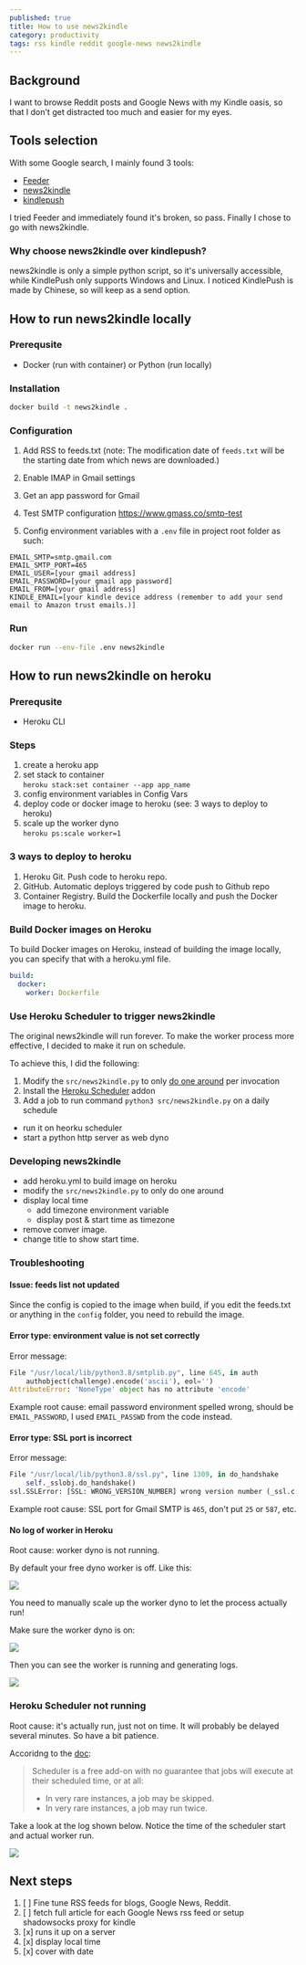 ```yaml
---
published: true
title: How to use news2kindle
category: productivity
tags: rss kindle reddit google-news news2kindle
---
```


## Background

I want to browse Reddit posts and Google News with my Kindle oasis, so that I don't get distracted too much and easier for my eyes.

## Tools selection

With some Google search, I mainly found 3 tools:

- [Feeder](https://www.feeder.mobi/)
- [news2kindle](https://github.com/anteprandium/news2kindle)
- [kindlepush](https://github.com/zhengchun/kindlepush)

I tried Feeder and immediately found it's broken, so pass. Finally I chose to go with news2kindle.

### Why choose news2kindle over kindlepush?

news2kindle is only a simple python script, so it's universally accessible, while KindlePush only supports Windows and Linux. I noticed KindlePush is made by Chinese, so will keep as a send option.

## How to run news2kindle locally

### Prerequsite

- Docker (run with container) or Python (run locally)

### Installation

```sh
docker build -t news2kindle .
```

### Configuration

1. Add RSS to feeds.txt (note: The modification date of `feeds.txt` will be the starting date from which news are downloaded.)

2. Enable IMAP in Gmail settings

3. Get an app password for Gmail

4. Test SMTP configuration https://www.gmass.co/smtp-test

5. Config environment variables with a `.env` file in project root folder as such:

```
EMAIL_SMTP=smtp.gmail.com
EMAIL_SMTP_PORT=465
EMAIL_USER=[your gmail address]
EMAIL_PASSWORD=[your gmail app password]
EMAIL_FROM=[your gmail address]
KINDLE_EMAIL=[your kindle device address (remember to add your send email to Amazon trust emails.)]
```

### Run

```sh
docker run --env-file .env news2kindle
```

## How to run news2kindle on heroku

### Prerequsite

- Heroku CLI

### Steps

1. create a heroku app
1. set stack to container  
   `heroku stack:set container --app app_name`
1. config environment variables in Config Vars
1. deploy code or docker image to heroku (see: 3 ways to deploy to heroku)
1. scale up the worker dyno  
   `heroku ps:scale worker=1`

### 3 ways to deploy to heroku

1. Heroku Git. Push code to heroku repo.
1. GitHub. Automatic deploys triggered by code push to Github repo
1. Container Registry. Build the Dockerfile locally and push the Docker image to heroku.

### Build Docker images on Heroku

To build Docker images on Heroku, instead of building the image locally, you can specify that with a heroku.yml file.

```yml
build:
  docker:
    worker: Dockerfile
```

### Use Heroku Scheduler to trigger news2kindle

The original news2kindle will run forever. To make the worker process more effective, I decided to make it run on schedule.

To achieve this, I did the following:

1. Modify the `src/news2kindle.py` to only [do one around](https://github.com/goooooouwa/news2kindle/commit/e7b009ad48a688769ed5676a02a547c5b079f3bb) per invocation
1. Install the [Heroku Scheduler](https://devcenter.heroku.com/articles/scheduler) addon
1. Add a job to run command `python3 src/news2kindle.py` on a daily schedule

- run it on heorku scheduler
- start a python http server as web dyno

### Developing news2kindle

- add heroku.yml to build image on heroku
- modify the `src/news2kindle.py` to only do one around
- display local time
  - add timezone environment variable
  - display post & start time as timezone
- remove conver image.
- change title to show start time.

### Troubleshooting

#### Issue: feeds list not updated

Since the config is copied to the image when build, if you edit the feeds.txt or anything in the `config` folder, you need to rebuild the image.

#### Error type: environment value is not set correctly

Error message:

```python
File "/usr/local/lib/python3.8/smtplib.py", line 645, in auth
    authobject(challenge).encode('ascii'), eol='')
AttributeError: 'NoneType' object has no attribute 'encode'
```

Example root cause: email password environment spelled wrong, should be `EMAIL_PASSWORD`, I used `EMAIL_PASSWD` from the code instead.

#### Error type: SSL port is incorrect

Error message:

```python
File "/usr/local/lib/python3.8/ssl.py", line 1309, in do_handshake
    self._sslobj.do_handshake()
ssl.SSLError: [SSL: WRONG_VERSION_NUMBER] wrong version number (_ssl.c:1125)
```

Example root cause: SSL port for Gmail SMTP is `465`, don't put `25` or `587`, etc.

#### No log of worker in Heroku

Root cause: worker dyno is not running.

By default your free dyno worker is off. Like this:

![](https://goooooouwa.eu.org:8143/static/images/cfG11FS.png)

You need to manually scale up the worker dyno to let the process actually run!

Make sure the worker dyno is on:

![](https://goooooouwa.eu.org:8143/static/images/vr1HpVc.png)

Then you can see the worker is running and generating logs.

![](https://goooooouwa.eu.org:8143/static/images/eFlT8s5.png)

### Heroku Scheduler not running

Root cause: it's actually run, just not on time. It will probably be delayed several minutes. So have a bit patience.

Accoridng to the [doc](https://devcenter.heroku.com/articles/scheduler#known-issues-and-alternatives):

> Scheduler is a free add-on with no guarantee that jobs will execute at their scheduled time, or at all:
>
> - In very rare instances, a job may be skipped.
> - In very rare instances, a job may run twice.

Take a look at the log shown below. Notice the time of the scheduler start and actual worker run.

![](https://goooooouwa.eu.org:8143/static/images/Gb18CrL.png)

## Next steps

1. [ ] Fine tune RSS feeds for blogs, Google News, Reddit.
2. [ ] fetch full article for each Google News rss feed or setup shadowsocks proxy for kindle
3. [x] runs it up on a server
4. [x] display local time
5. [x] cover with date

